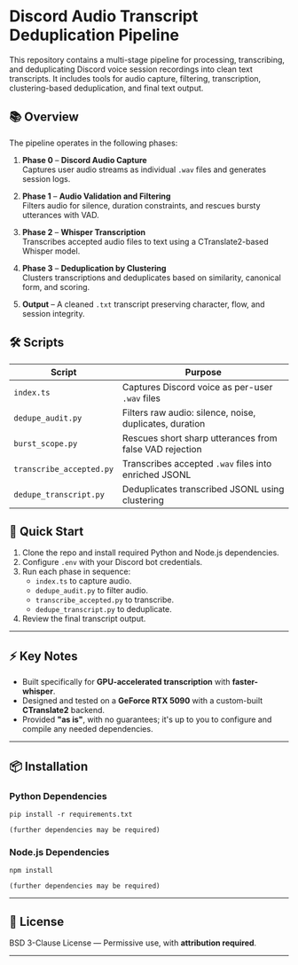 # Discord Audio Transcript Deduplication Pipeline

This repository contains a multi-stage pipeline for processing, transcribing, and deduplicating Discord voice session recordings into clean text transcripts. It includes tools for audio capture, filtering, transcription, clustering-based deduplication, and final text output.

## 📚 Overview

The pipeline operates in the following phases:
1. **Phase 0** – **Discord Audio Capture**  
   Captures user audio streams as individual `.wav` files and generates session logs.

2. **Phase 1** – **Audio Validation and Filtering**  
   Filters audio for silence, duration constraints, and rescues bursty utterances with VAD.

3. **Phase 2** – **Whisper Transcription**  
   Transcribes accepted audio files to text using a CTranslate2-based Whisper model.

4. **Phase 3** – **Deduplication by Clustering**  
   Clusters transcriptions and deduplicates based on similarity, canonical form, and scoring.

5. **Output** – A cleaned `.txt` transcript preserving character, flow, and session integrity.

## 🛠 Scripts

| Script                  | Purpose                                                   |
|--------------------------|-----------------------------------------------------------|
| `index.ts`               | Captures Discord voice as per-user `.wav` files          |
| `dedupe_audit.py`        | Filters raw audio: silence, noise, duplicates, duration   |
| `burst_scope.py`         | Rescues short sharp utterances from false VAD rejection   |
| `transcribe_accepted.py` | Transcribes accepted `.wav` files into enriched JSONL     |
| `dedupe_transcript.py`   | Deduplicates transcribed JSONL using clustering           |

## 🚀 Quick Start

1. Clone the repo and install required Python and Node.js dependencies.
2. Configure `.env` with your Discord bot credentials.
3. Run each phase in sequence:
   - `index.ts` to capture audio.
   - `dedupe_audit.py` to filter audio.
   - `transcribe_accepted.py` to transcribe.
   - `dedupe_transcript.py` to deduplicate.
4. Review the final transcript output.

---

## ⚡ Key Notes
- Built specifically for **GPU-accelerated transcription** with **faster-whisper**.
- Designed and tested on a **GeForce RTX 5090** with a custom-built **CTranslate2** backend.
- Provided **"as is"**, with no guarantees; it's up to you to configure and compile any needed dependencies.

---

## 📦 Installation

### Python Dependencies
    pip install -r requirements.txt
    
    (further dependencies may be required)

### Node.js Dependencies
    npm install
    
    (further dependencies may be required)

---

## 📜 License
BSD 3-Clause License — Permissive use, with **attribution required**.  

---

